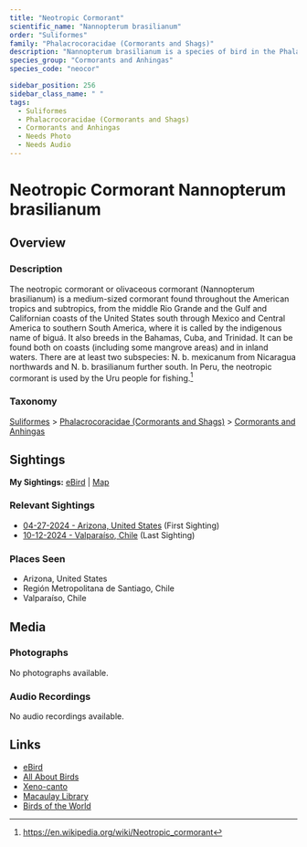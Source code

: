 ```yaml
---
title: "Neotropic Cormorant"
scientific_name: "Nannopterum brasilianum"
order: "Suliformes"
family: "Phalacrocoracidae (Cormorants and Shags)"
description: "Nannopterum brasilianum is a species of bird in the Phalacrocoracidae (Cormorants and Shags) family. It has been observed 5 times."
species_group: "Cormorants and Anhingas"
species_code: "neocor"

sidebar_position: 256
sidebar_class_name: " "
tags: 
  - Suliformes
  - Phalacrocoracidae (Cormorants and Shags)
  - Cormorants and Anhingas
  - Needs Photo
  - Needs Audio
---
```


# Neotropic Cormorant <span className='sci_name'>Nannopterum brasilianum</span>

## Overview

### Description
The neotropic cormorant or olivaceous cormorant (Nannopterum brasilianum) is a medium-sized cormorant found throughout the American tropics and subtropics, from the middle Rio Grande and the Gulf and Californian coasts of the United States south through Mexico and Central America to southern South America, where it is called by the indigenous name of biguá. It also breeds in the Bahamas, Cuba, and Trinidad. It can be found both on coasts (including some mangrove areas) and in inland waters. There are at least two subspecies: N. b. mexicanum from Nicaragua northwards and N. b. brasilianum further south. In Peru, the neotropic cormorant is used by the Uru people for fishing.[^1]

[^1]: https://en.wikipedia.org/wiki/Neotropic_cormorant

### Taxonomy
[Suliformes](/tags/suliformes) > [Phalacrocoracidae (Cormorants and Shags)](/tags/phalacrocoracidae-cormorants-and-shags) > [Cormorants and Anhingas](/tags/cormorants-and-anhingas)


## Sightings

**My Sightings:** [eBird](https://ebird.org/lifelist?r=world&time=life&spp=neocor) | [Map](/map?species_code=neocor)

### Relevant Sightings

* [04-27-2024 - Arizona, United States](https://ebird.org/checklist/S170652033) (First Sighting)
* [10-12-2024 - Valparaíso, Chile](https://ebird.org/checklist/S198994214) (Last Sighting)

### Places Seen

* Arizona, United States
* Región Metropolitana de Santiago, Chile
* Valparaíso, Chile



## Media
### Photographs
No photographs available.

### Audio Recordings
No audio recordings available.

## Links
* [eBird](https://ebird.org/species/neocor) 
* [All About Birds](https://www.allaboutbirds.org/guide/neocor) 
* [Xeno-canto](https://www.xeno-canto.org/species/nannopterum-brasilianum) 
* [Macaulay Library](https://search.macaulaylibrary.org/catalog?taxonCode=neocor&sort=rating_rank_desc)
* [Birds of the World](https://birdsoftheworld.org/bow/species/neocor)
